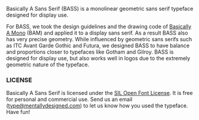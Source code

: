 Basically A Sans Serif (BASS) is a monolinear geometric sans serif typeface designed for display use.

For BASS, we took the design guidelines and the drawing code of [Basically A Mono][2] (BAM) and applied it to a display sans serif. As a result BASS also has very precise geometry.
While influenced by geometric sans serifs such as ITC Avant Garde Gothic and Futura, we designed BASS to have balance and proportions closer to typefaces like Gotham and Gilroy.
BASS is designed for display use, but also works well in logos due to the extremely geometric nature of the typeface.

### LICENSE
Basically A Sans Serif is licensed under the [SIL Open Font License][1]. It is free for personal and commercial use. Send us an email (type@mentallydesigned.com) to let us know how you used the typeface. Have fun!

[1]: downloads/License.txt
[2]: ../bam/index.html